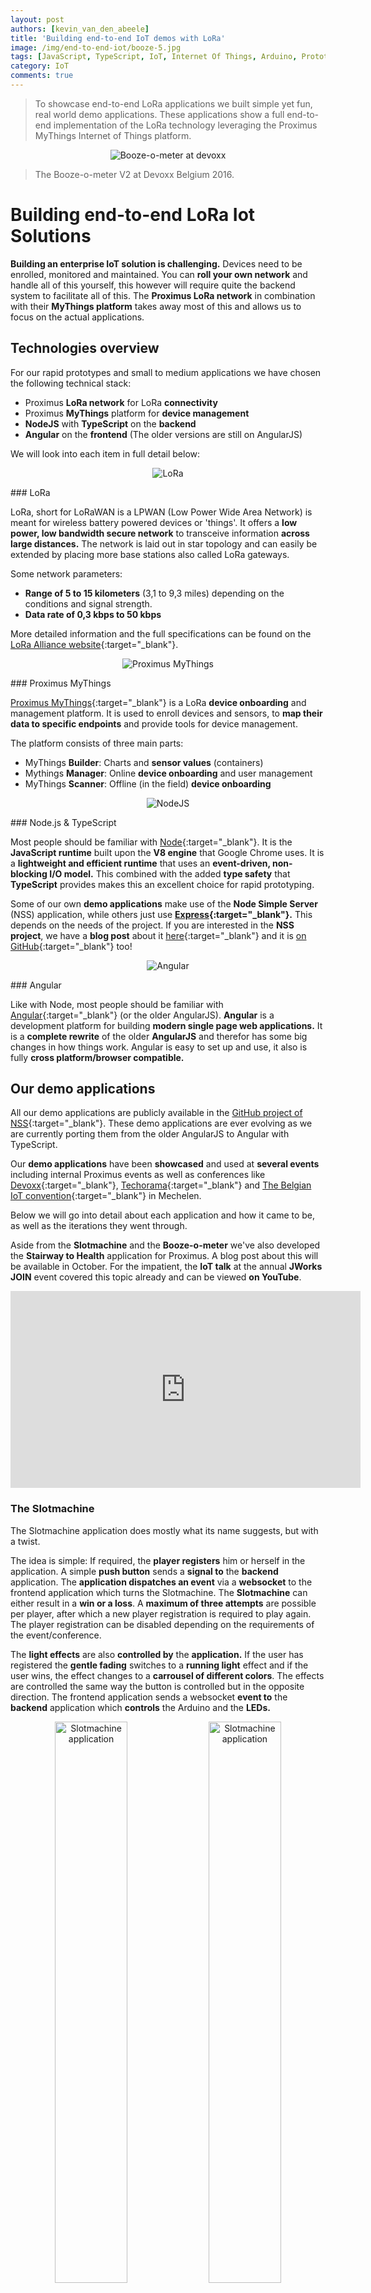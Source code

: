 ```yaml
---
layout: post
authors: [kevin_van_den_abeele]
title: 'Building end-to-end IoT demos with LoRa'
image: /img/end-to-end-iot/booze-5.jpg
tags: [JavaScript, TypeScript, IoT, Internet Of Things, Arduino, Prototyping, Sensors, LoRa, Booze, Node.js, Proximus, MyThings, smart tech, smart, tech, johnny-five, electronics, modem]
category: IoT
comments: true
---
```


>To showcase end-to-end LoRa applications we built simple yet fun, real world demo applications. 
These applications show a full end-to-end implementation of the LoRa technology leveraging the Proximus MyThings Internet of Things platform.

<p style="text-align: center;">
  <img class="image fit" style="max-width: 600px; margin:0px auto;" alt="Booze-o-meter at devoxx" src="/img/end-to-end-iot/booze-devoxx.jpg">
</p>

> The Booze-o-meter V2 at Devoxx Belgium 2016.

# Building end-to-end LoRa Iot Solutions 
**Building an enterprise IoT solution is challenging.** Devices need to be enrolled, monitored and maintained.
You can **roll your own network** and handle all of this yourself, this however will require quite the backend system to facilitate all of this.
The **Proximus LoRa network** in combination with their **MyThings platform** takes away most of this and allows us to focus on the actual applications.


## Technologies overview
For our rapid prototypes and small to medium applications we have chosen the following technical stack:
- Proximus **LoRa network** for LoRa **connectivity**
- Proximus **MyThings** platform for **device management**
- **NodeJS** with **TypeScript** on the **backend**
- **Angular** on the **frontend** (The older versions are still on AngularJS)

We will look into each item in full detail below:


<p style="text-align: center;">
  <img class="image fit" style="max-width: 300px; margin:0px auto;" alt="LoRa" src="/img/end-to-end-iot/lora.png">
</p>
### LoRa

LoRa, short for LoRaWAN is a LPWAN (Low Power Wide Area Network) is meant for wireless battery powered devices or 'things'.
It offers a **low power, low bandwidth secure network** to transceive information **across large distances.** The network is laid out in star topology and can easily be extended by placing more base stations also called LoRa gateways.

Some network parameters:
- **Range of 5 to 15 kilometers** (3,1 to 9,3 miles) depending on the conditions and signal strength.
- **Data rate of 0,3 kbps to 50 kbps**

More detailed information and the full specifications can be found on the [LoRa Alliance website](https://www.lora-alliance.org/technology){:target="_blank"}.


<p style="text-align: center;">
  <img class="image fit" style="max-width: 300px; margin:0px auto;" alt="Proximus MyThings" src="/img/end-to-end-iot/mythings.png">
</p>
### Proximus MyThings 

[Proximus MyThings](https://mythings.proximus.be/#/login/){:target="_blank"} is a LoRa **device onboarding** and management platform. 
It is used to enroll devices and sensors, to **map their data to specific endpoints** and provide tools for device management.

The platform consists of three main parts:
- MyThings **Builder**: Charts and **sensor values** (containers)
- Mythings **Manager**: Online **device onboarding** and user management
- MyThings **Scanner**: Offline (in the field) **device onboarding**


<p style="text-align: center;">
  <img class="image fit" style="max-width: 250px; margin:0px auto;" alt="NodeJS" src="/img/end-to-end-iot/node.png">
</p>
### Node.js &amp; TypeScript

Most people should be familiar with [Node](https://nodejs.org/en/){:target="_blank"}.
It is the **JavaScript runtime** built upon the **V8 engine** that Google Chrome uses.
It is a **lightweight and efficient runtime** that uses an **event-driven, non-blocking I/O model.**
This combined with the added **type safety** that **TypeScript** provides makes this an excellent choice for rapid prototyping.

Some of our own **demo applications** make use of the **Node Simple Server** (NSS) application, while others just use **[Express](https://expressjs.com){:target="_blank"}.** This depends on the needs of the project.
If you are interested in the **NSS project**, we have a **blog post** about it [here](http://ordina-jworks.github.io/iot/2017/01/21/Node-with-TypeScript.html){:target="_blank"} and it is [on GitHub](https://github.com/ordina-jworks/NodeSimpleServer){:target="_blank"} too!


<p style="text-align: center;">
  <img class="image fit" style="max-width: 200px; margin:0px auto;" alt="Angular" src="/img/end-to-end-iot/angular.png">
</p>
### Angular

Like with Node, most people should be familiar with [Angular](https://angular.io){:target="_blank"} (or the older AngularJS).
**Angular** is a development platform for building **modern single page web applications.**
It is a **complete rewrite** of the older **AngularJS** and therefor has some big changes in how things work.
Angular is easy to set up and use, it also is fully **cross platform/browser compatible.**


## Our demo applications
All our demo applications are publicly available in the [GitHub project of NSS](https://github.com/ordina-jworks/NodeSimpleServer){:target="_blank"}.
These demo applications are ever evolving as we are currently porting them from the older AngularJS to Angular with TypeScript.

Our **demo applications** have been **showcased** and used at **several events** including internal Proximus events as well as conferences like [Devoxx](https://devoxx.be){:target="_blank"}, [Techorama](https://techorama.be){:target="_blank"} and [The Belgian IoT convention](https://iot-convention.eu/en/home/){:target="_blank"} in Mechelen.

Below we will go into detail about each application and how it came to be, as well as the iterations they went through.

Aside from the **Slotmachine** and the **Booze-o-meter** we've also developed the **Stairway to Health** application for Proximus. 
A blog post about this will be available in October.
For the impatient, the **IoT talk** at the annual **JWorks JOIN** event covered this topic already and can be viewed **on YouTube**.

<p style="text-align: center;">
  <iframe width="560" height="315" src="https://www.youtube.com/embed/BbnwrvfozUs?rel=0" frameborder="0" allowfullscreen></iframe>
</p>

### The Slotmachine
The Slotmachine application does mostly what its name suggests, but with a twist.

The idea is simple:
If required, the **player registers** him or herself in the application.
A simple **push button** sends a **signal to** the **backend** application. 
The **application dispatches an event** via a **websocket** to the frontend application which turns the Slotmachine. 
The **Slotmachine** can either result in a **win or a loss**. 
A **maximum of three attempts** are possible per player, after which a new player registration is required to play again.
The player registration can be disabled depending on the requirements of the event/conference.

The **light effects** are also **controlled by** the **application.**
If the user has registered the **gentle fading** switches to a **running light** effect and if the user wins, the effect changes to a **carrousel of different colors**.
The effects are controlled the same way the button is controlled but in the opposite direction. 
The frontend application sends a websocket **event to** the **backend** application which **controls** the Arduino and the **LEDs.**

<div style="text-align:center; margin:0px auto;">
  <img class="image fit" style="width: 48%; display: inline-block;" alt="Slotmachine application" src="/img/end-to-end-iot/slotmachine-1.jpg">
  <img class="image fit" style="width: 48%; display: inline-block;" alt="Slotmachine application" src="/img/end-to-end-iot/slotmachine-2.jpg">
</div>

> The Slotmachine V1 test setup.

#### V1
The first version was **not LoRa enabled** and used a push button and **Arduino integration** via Johnny-Five to allow interaction. This meant that an Arduino always needed to be connected to the server or laptop that was used as a server.

<p style="text-align: center;">
  <img class="image fit" style="max-width: 650px; margin:0px auto;" alt="Slotmachine application at devoxx 2015" src="/img/end-to-end-iot/slotmachine-devoxx.jpg">
</p>

> The Slotmachine V1 at Devoxx Belgium 2015.
 

#### V2
The second version of the Slotmachine application swapped out the Arduino and the required wired connection with a **LoRa enabled push button.**

This allowed us to demonstrate the **capabilities** of the **LoRa network** in a fun and engaging way.
The application remained unchanged for the user, and was adapted to be more configurable:
Setting a win chance (up to 100%) and different images/styling for different events.


### The Booze-o-meter
The Booze-o-meter application is a drink dispenser that **relays liquid fill level** in the dispenser.
It is a fun example to demonstrate how measuring the fill level of a container can be achieved.
This **idea can be applied** to container in a whole range of different industries and use cases. 
From **oil tanks** to **garbage cans** and to **containers.**

The application setup is extremely similar to the Slotmachine application. 
The **sensors relay** their **data** via the **MyThings platform** to **our backend**, which in turns **dispatches an event** on a websocket so the **frontend** application can **display the change.**

<div style="text-align:center; margin:0px auto;">
  <img class="image fit" style="width: 48%; display: inline-block;" alt="Booze-o-meter application" src="/img/end-to-end-iot/booze-1.jpg">
  <img class="image fit" style="width: 48%; display: inline-block;" alt="Booze-o-meter application" src="/img/end-to-end-iot/booze-2.jpg">
</div>

> The Booze-o-meter V1 test setup with regular water.


#### V1
The first version of the Booze-o-meter used **three sensors** that can **detect a liquid** through a thin plastic container. This allowed us to **represent the level** in the container in a **coarse way**: 
- FULL (initial state)
- HIGH (sensor)
- MEDIUM (sensor)
- LOW (sensor)

The sensors have a simple **binary readout**, `true` if liquid is detected, `false` if not.
This data gets represented on the frontend application as the four states as mentioned above.

#### V2
<div style="text-align:center; margin:0px auto;">
  <img class="image fit" style="width: 48%; display: inline-block;" alt="Booze-o-meter application" src="/img/end-to-end-iot/booze-3.jpg">
  <img class="image fit" style="width: 48%; display: inline-block;" alt="Booze-o-meter application" src="/img/end-to-end-iot/booze-4.jpg">
</div>

> The Booze-o-meter V2 at Devoxx Belgium 2016 with actual liquor!

The second version of the Booze-o-meter application allowed us to get a more **detailed reading** of the remaining **fluid level** in the container thanks to the addition of an **ultrasonic sensor.** 
This sensor can **measure** the **distance** between itself and a surface, in this case the surface of the liquid in the container.

The application was updated to support this more **granular approach** that is able to show the level in the container accurately to 1%.


## Conclusion

Our demo applications have **served us well** in bringing across the idea of LoRa to customers and other interested developers. 
We will **continue to evolve our demo applications** by adding new features, technologies and keeping them up to date.

### Useful links &amp; further reading
- [LoRa Alliance](https://www.lora-alliance.org/technology){:target="_blank"}
- [Proximus MyThings](https://mythings.proximus.be/#/login/){:target="_blank"}
- [Node Simple Server on GitHub](https://github.com/ordina-jworks/NodeSimpleServer){:target="_blank"}
- [StairWay to Health JOIN Presentation](https://www.youtube.com/watch?v=BbnwrvfozUs&t=21s){:target="_blank"}
- [Angular](https://angular.io){:target="_blank"}
- [NodeJS](https://nodejs.org/en/){:target="_blank"}
- [Express](https://expressjs.com){:target="_blank"}